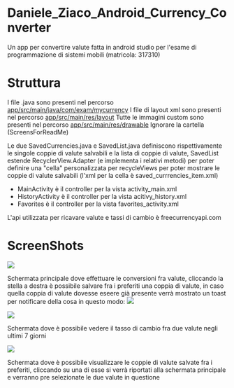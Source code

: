# Daniele_Ziaco_Android_Currency_Converter
Un app per convertire valute fatta in android studio per l'esame di programmazione di sistemi mobili (matricola: 317310)

# Struttura

I file .java sono presenti nel percorso [app/src/main/java/com/exam/mycurrency](app/src/main/java/com/exam/mycurrency)
I file di layout xml sono presenti nel percorso [app/src/main/res/layout](app/src/main/res/layout)
Tutte le immagini custom sono presenti nel percorso [app/src/main/res/drawable](app/src/main/res/drawable)
Ignorare la cartella (ScreensForReadMe)

Le due SavedCurrencies.java e SavedList.java definiscono rispettivamente le singole coppie di valute salvabili e la lista di coppie di valute, SavedList estende RecyclerView.Adapter (e implementa i relativi metodi) per poter definire una "cella" personalizzata per recycleViews per poter mostrare le coppie di valute salvabili (l'xml per la cella è saved_currrencies_item.xml)


- MainActivity è il controller per la vista activity_main.xml
- HistoryActivity è il controller per la vista acitivy_history.xml
- Favorites è il controller per la vista favorites_activity.xml

L'api utilizzata per ricavare valute e tassi di cambio è freecurrencyapi.com

# ScreenShots

![](https://github.com/ErZicky/Daniele_Ziaco_Android_Currency_Converter/blob/master/ScreensForReadMe/screen1.jpeg)

Schermata principale dove effettuare le conversioni fra valute, cliccando la stella a destra è possibile salvare fra i preferiti una coppia di valute, in caso quella coppia di valute dovesse eseere già presente verrà mostrato un toast per notificare della cosa in questo modo:
![](https://github.com/ErZicky/Daniele_Ziaco_Android_Currency_Converter/blob/master/ScreensForReadMe/screen4.jpeg)

![](https://github.com/ErZicky/Daniele_Ziaco_Android_Currency_Converter/blob/master/ScreensForReadMe/screen2.jpeg)

Schermata dove è possibile vedere il tasso di cambio fra due valute negli ultimi 7 giorni

![](https://github.com/ErZicky/Daniele_Ziaco_Android_Currency_Converter/blob/master/ScreensForReadMe/screen3.jpeg)

Schermata dove è possibile visualizzare le coppie di valute salvate fra i preferiti, cliccando su una di esse si verrà riportati alla schermata principale e verranno pre selezionate le due valute in questione
